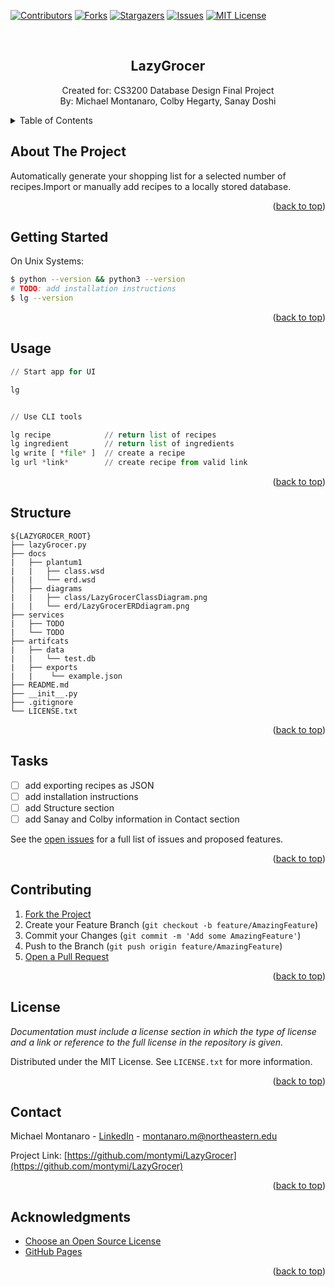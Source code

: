 <div id="readme-top"></div>

<!-- PROJECT SHIELDS -->
[![Contributors][contributors-shield]][contributors-url]
[![Forks][forks-shield]][forks-url]
[![Stargazers][stars-shield]][stars-url]
[![Issues][issues-shield]][issues-url]
[![MIT License][license-shield]][license-url]

<!-- PROJECT LOGO -->
<br />
<div align="center">
  <h2 align="center">LazyGrocer</h2>

  <p align="center">
    Created for: CS3200 Database Design Final Project  
    <br />
    By: Michael Montanaro, Colby Hegarty, Sanay Doshi
  </p>
</div>

<!-- TABLE OF CONTENTS -->
<details>
  <summary>Table of Contents</summary>
  <ol>
    <li><a href="#about-the-project">About The Project</a></li>
    <li><a href="#getting-started">Getting Started</a></li>
    <li><a href="#usage">Usage</a></li>
    <li><a href="#structure">Structure</a></li>
    <li><a href="#tasks">Tasks</a></li>
    <li><a href="#contributing">Contributing</a></li>
    <li><a href="#license">License</a></li>
    <li><a href="#contact">Contact</a></li>
    <li><a href="#acknowledgments">Acknowledgments</a></li>
  </ol>
</details>

<!-- ABOUT THE PROJECT -->
## About The Project

Automatically generate your shopping list for a selected number of recipes.Import or manually add recipes to a locally stored database.

<p align="right">(<a href="#readme-top">back to top</a>)</p>

<!-- GETTING STARTED -->
## Getting Started
On Unix Systems:
```bash
$ python --version && python3 --version
# TODO: add installation instructions 
$ lg --version
```
<p align="right">(<a href="#readme-top">back to top</a>)</p>

<!-- USAGE EXAMPLES -->
## Usage
```python
// Start app for UI

lg


// Use CLI tools

lg recipe            // return list of recipes
lg ingredient        // return list of ingredients
lg write [ *file* ]  // create a recipe
lg url *link*        // create recipe from valid link

```

<p align="right">(<a href="#readme-top">back to top</a>)</p>

<!-- STRUCTURE -->
## Structure
```
${LAZYGROCER_ROOT}
├── lazyGrocer.py
├── docs
|   ├── plantum1
|   |   ├── class.wsd
|   |   └── erd.wsd
│   ├── diagrams
|   |   ├── class/LazyGrocerClassDiagram.png
|   |   └── erd/LazyGrocerERDdiagram.png
├── services
|   ├── TODO
|   └── TODO
├── artifcats
|   ├── data
|   |   └── test.db
|   ├── exports
|   |    └── example.json
├── README.md
├── __init__.py
├── .gitignore
└── LICENSE.txt
```

<p align="right">(<a href="#readme-top">back to top</a>)</p>

<!-- TASKS -->
## Tasks
- [ ] add exporting recipes as JSON
- [ ] add installation instructions
- [ ] add Structure section
- [ ] add Sanay and Colby information in Contact section

See the [open issues](https://github.com/montymi/LazyGrocer/issues) for a full list of issues and proposed features.

<p align="right">(<a href="#readme-top">back to top</a>)</p>



<!-- CONTRIBUTING -->
## Contributing

1. [Fork the Project](https://docs.github.com/en/get-started/quickstart/fork-a-repo)
2. Create your Feature Branch (`git checkout -b feature/AmazingFeature`)
3. Commit your Changes (`git commit -m 'Add some AmazingFeature'`)
4. Push to the Branch (`git push origin feature/AmazingFeature`)
5. [Open a Pull Request](https://docs.github.com/en/pull-requests/collaborating-with-pull-requests/proposing-changes-to-your-work-with-pull-requests/about-pull-requests)

<p align="right">(<a href="#readme-top">back to top</a>)</p>



<!-- LICENSE -->
## License

*Documentation must include a license section in which the type of license and a link or reference to the full license in the repository is given.*

Distributed under the MIT License. See `LICENSE.txt` for more information.

<p align="right">(<a href="#readme-top">back to top</a>)</p>



<!-- CONTACT -->
## Contact

Michael Montanaro - [LinkedIn](https://www.linkedin.com/in/michael-montanaro/) - montanaro.m@northeastern.edu

Project Link: [https://github.com/montymi/LazyGrocer](https://github.com/montymi/LazyGrocer)

<p align="right">(<a href="#readme-top">back to top</a>)</p>


<!-- ACKNOWLEDGMENTS -->
## Acknowledgments

* [Choose an Open Source License](https://choosealicense.com)
* [GitHub Pages](https://pages.github.com)

<p align="right">(<a href="#readme-top">back to top</a>)</p>



<!-- MARKDOWN LINKS & IMAGES -->
<!-- https://www.markdownguide.org/basic-syntax/#reference-style-links -->
[contributors-shield]: https://img.shields.io/github/contributors/montymi/ClearDocs.svg?style=for-the-badge
[contributors-url]: https://github.com/montymi/ClearDocs/graphs/contributors
[forks-shield]: https://img.shields.io/github/forks/montymi/ClearDocs.svg?style=for-the-badge
[forks-url]: https://github.com/montymi/ClearDocs/network/members
[stars-shield]: https://img.shields.io/github/stars/montymi/ClearDocs.svg?style=for-the-badge
[stars-url]: https://github.com/montymi/ClearDocs/stargazers
[issues-shield]: https://img.shields.io/github/issues/montymi/ClearDocs.svg?style=for-the-badge
[issues-url]: https://github.com/montymi/ClearDocs/issues
[license-shield]: https://img.shields.io/github/license/montymi/ClearDocs.svg?style=for-the-badge
[license-url]: https://github.com/montymi/ClearDocs/blob/master/LICENSE.txt
[linkedin-shield]: https://img.shields.io/badge/-LinkedIn-black.svg?style=for-the-badge&logo=linkedin&colorB=555
[linkedin-url]: https://linkedin.com/in/michael-montanaro
